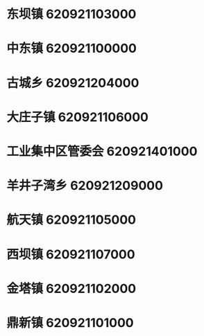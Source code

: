 # 东坝镇 620921103000
# 中东镇 620921100000
# 古城乡 620921204000
# 大庄子镇 620921106000
# 工业集中区管委会 620921401000
# 羊井子湾乡 620921209000
# 航天镇 620921105000
# 西坝镇 620921107000
# 金塔镇 620921102000
# 鼎新镇 620921101000
